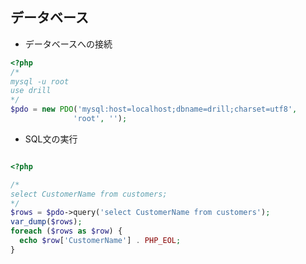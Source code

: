 ## データベース

- データベースへの接続

``` php
<?php
/*
mysql -u root
use drill
*/
$pdo = new PDO('mysql:host=localhost;dbname=drill;charset=utf8',
              'root', '');

```

- SQL文の実行

``` php

<?php

/*
select CustomerName from customers;
*/
$rows = $pdo->query('select CustomerName from customers');
var_dump($rows);
foreach ($rows as $row) {
  echo $row['CustomerName'] . PHP_EOL;
}
```
